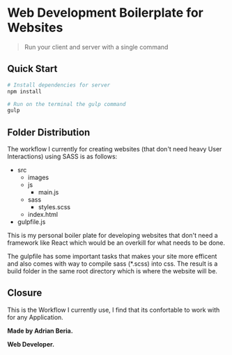 # Web Development Boilerplate for Websites

> Run your client and server with a single command

## Quick Start

``` bash
# Install dependencies for server
npm install

# Run on the terminal the gulp command
gulp

```

## Folder Distribution

The workflow I currently for creating websites (that don't need heavy User Interactions) using SASS is as follows:

- src
    - images
    - js
        - main.js
    - sass    
        - styles.scss
    - index.html
- gulpfile.js

This is my personal boiler plate for developing websites that don't need a framework like React which would be an overkill for what needs to be done.

The gulpfile has some important tasks that makes your site more efficent and also comes with way to compile sass (*.scss) into css. The result is a build folder in the same root directory which is where the website will be.

## Closure

This is the Workflow I currently use, I find that its confortable to work with for any Application. 

**Made by Adrian Beria.**

**Web Developer.**